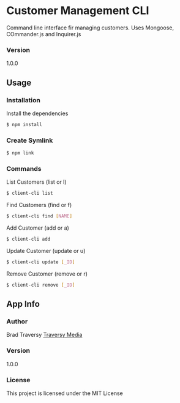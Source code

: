 # Customer Management CLI

Command line interface fir managing customers. Uses Mongoose, COmmander.js and Inquirer.js

### Version
1.0.0

## Usage

### Installation

Install the dependencies

```sh
$ npm install
```

### Create Symlink

```sh
$ npm link
```

### Commands

List Customers (list or l)
```sh
$ client-cli list
```

Find Customers (find or f)
```sh
$ client-cli find [NAME]
```

Add Customer (add or a)
```sh
$ client-cli add
```

Update Customer (update or u)
```sh
$ client-cli update [_ID]
```

Remove Customer (remove or r)
```sh
$ client-cli remove [_ID]
```

## App Info

### Author

Brad Traversy
[Traversy Media](https://www.youtube.com/watch?v=v2GKt39-LPA) 

### Version

1.0.0

### License

This project is licensed under the MIT License